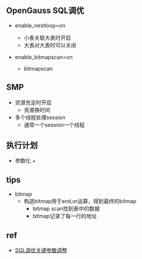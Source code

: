 ## OpenGauss SQL调优
+ enable_nestloop=on
    + 小表关联大表时开启
    + 大表对大表时可以关闭

+ enable_bitmapscan=on
    + bitmapscan


## SMP
+ 资源充足时开启
    + 资源换时间
+ 多个线程处理session
    + 通常一个session一个线程


## 执行计划
+ 参数化
    + 

## tips
+ bitmap
    + 构造bitmap用于and,or运算，得到最终的bitmap
        + bitmap scan找到表中的数据
        + bitmap记录了每一行的地址

## ref
+ [SQL调优关键参数调整](https://docs-opengauss.osinfra.cn/zh/docs/5.0.0/docs/PerformanceTuningGuide/SQL%E8%B0%83%E4%BC%98%E5%85%B3%E9%94%AE%E5%8F%82%E6%95%B0%E8%B0%83%E6%95%B4.html)